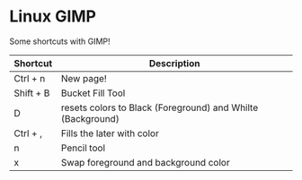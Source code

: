 # Linux GIMP

Some shortcuts with GIMP!

Shortcut | Description
---|---
Ctrl + n | New page!
Shift + B | Bucket Fill Tool
D | resets colors to Black (Foreground) and Whilte (Background)
Ctrl + , | Fills the later with color
n | Pencil tool
x | Swap foreground and background color
